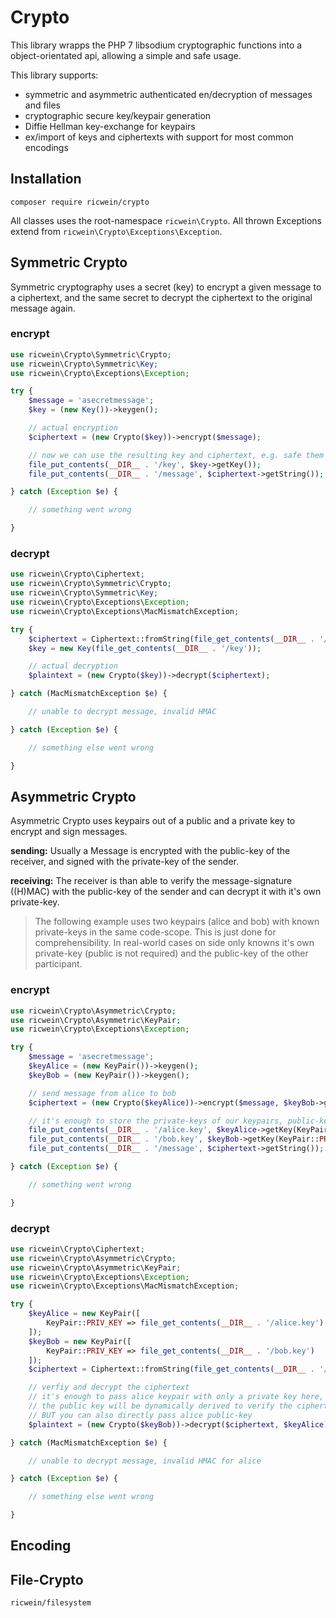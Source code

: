 # Crypto

This library wrapps the PHP 7 libsodium cryptographic functions into a object-orientated api, allowing a simple and safe usage.

This library supports:

-   symmetric and asymmetric authenticated en/decryption of messages and files
-   cryptographic secure key/keypair generation
-   Diffie Hellman key-exchange for keypairs
-   ex/import of keys and ciphertexts with support for most common encodings

## Installation

```shell
composer require ricwein/crypto
```

All classes uses the root-namespace `ricwein\Crypto`. All thrown Exceptions extend from `ricwein\Crypto\Exceptions\Exception`.

## Symmetric Crypto

Symmetric cryptography uses a secret (key) to encrypt a given message to a ciphertext, and the same secret to decrypt the ciphertext to the original message again.

### encrypt

```php
use ricwein\Crypto\Symmetric\Crypto;
use ricwein\Crypto\Symmetric\Key;
use ricwein\Crypto\Exceptions\Exception;

try {
    $message = 'asecretmessage';
    $key = (new Key())->keygen();

    // actual encryption
    $ciphertext = (new Crypto($key))->encrypt($message);

    // now we can use the resulting key and ciphertext, e.g. safe them to the filesystem
    file_put_contents(__DIR__ . '/key', $key->getKey());
    file_put_contents(__DIR__ . '/message', $ciphertext->getString());

} catch (Exception $e) {

    // something went wrong

}
```

### decrypt

```php
use ricwein\Crypto\Ciphertext;
use ricwein\Crypto\Symmetric\Crypto;
use ricwein\Crypto\Symmetric\Key;
use ricwein\Crypto\Exceptions\Exception;
use ricwein\Crypto\Exceptions\MacMismatchException;

try {
    $ciphertext = Ciphertext::fromString(file_get_contents(__DIR__ . '/message'));
    $key = new Key(file_get_contents(__DIR__ . '/key'));

    // actual decryption
    $plaintext = (new Crypto($key))->decrypt($ciphertext);

} catch (MacMismatchException $e) {

    // unable to decrypt message, invalid HMAC

} catch (Exception $e) {

    // something else went wrong

}
```

## Asymmetric Crypto

Asymmetric Crypto uses keypairs out of a public and a private key to encrypt and sign messages.

**sending:** Usually a Message is encrypted with the public-key of the receiver, and signed with the private-key of the sender.

**receiving:** The receiver is than able to verify the message-signature ((H)MAC) with the public-key of the sender and can decrypt it with it's own private-key.

> The following example uses two keypairs (alice and bob) with known private-keys in the same code-scope. This is just done for comprehensibility. In real-world cases on side only knowns it's own private-key (public is not required) and the public-key of the other participant.

### encrypt

```php
use ricwein\Crypto\Asymmetric\Crypto;
use ricwein\Crypto\Asymmetric\KeyPair;
use ricwein\Crypto\Exceptions\Exception;

try {
    $message = 'asecretmessage';
    $keyAlice = (new KeyPair())->keygen();
    $keyBob = (new KeyPair())->keygen();

    // send message from alice to bob
    $ciphertext = (new Crypto($keyAlice))->encrypt($message, $keyBob->getKey(KeyPair::PUB_KEY));

    // it's enough to store the private-keys of our keypairs, public-keys can be derived later if required
    file_put_contents(__DIR__ . '/alice.key', $keyAlice->getKey(KeyPair::PRIV_KEY));
    file_put_contents(__DIR__ . '/bob.key', $keyBob->getKey(KeyPair::PRIV_KEY));
    file_put_contents(__DIR__ . '/message', $ciphertext->getString());

} catch (Exception $e) {

    // something went wrong

}
```

### decrypt

```php
use ricwein\Crypto\Ciphertext;
use ricwein\Crypto\Asymmetric\Crypto;
use ricwein\Crypto\Asymmetric\KeyPair;
use ricwein\Crypto\Exceptions\Exception;
use ricwein\Crypto\Exceptions\MacMismatchException;

try {
    $keyAlice = new KeyPair([
        KeyPair::PRIV_KEY => file_get_contents(__DIR__ . '/alice.key')
    ]);
    $keyBob = new KeyPair([
        KeyPair::PRIV_KEY => file_get_contents(__DIR__ . '/bob.key')
    ]);
    $ciphertext = Ciphertext::fromString(file_get_contents(__DIR__ . '/message'));

    // verfiy and decrypt the ciphertext
    // it's enough to pass alice keypair with only a private key here,
    // the public key will be dynamically derived to verify the ciphertexts HMAC
    // BUT you can also directly pass alice public-key
    $plaintext = (new Crypto($keyBob))->decrypt($ciphertext, $keyAlice);

} catch (MacMismatchException $e) {

    // unable to decrypt message, invalid HMAC for alice

} catch (Exception $e) {

    // something else went wrong

}
```

## Encoding

## File-Crypto

`ricwein/filesystem`

